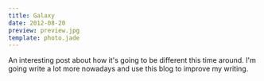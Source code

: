 ```yaml
---
title: Galaxy
date: 2012-08-20
preview: preview.jpg
template: photo.jade
---
```


An interesting post about how it's going to be different this time around. I'm going write a lot more nowadays and use this blog to improve my writing.